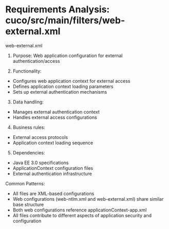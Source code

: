 # Requirements Analysis: cuco/src/main/filters/web-external.xml

web-external.xml
1. Purpose: Web application configuration for external authentication/access

2. Functionality:
- Configures web application context for external access
- Defines application context loading parameters
- Sets up external authentication mechanisms

3. Data handling:
- Manages external authentication context
- Handles external access configurations

4. Business rules:
- External access protocols
- Application context loading sequence

5. Dependencies:
- Java EE 3.0 specifications
- ApplicationContext configuration files
- External authentication infrastructure

Common Patterns:
- All files are XML-based configurations
- Web configurations (web-ntlm.xml and web-external.xml) share similar base structure
- Both web configurations reference applicationContext-app.xml
- All files contribute to different aspects of application security and configuration